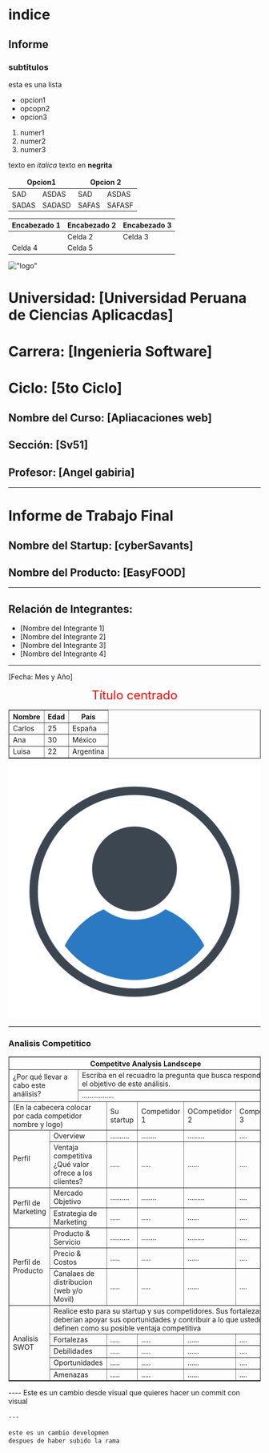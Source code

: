 # indice
## Informe
### subtitulos

esta es una lista 
- opcion1
- opcopn2
- opcion3

1. numer1
2. numer2
3. numer3

texto en *italica*
texto en **negrita**


<table>
<thead>
<tr>
<th colspan="2" style="border:2px">Opcion1 </th>
<th colspan="2" style="border:2px">Opcion 2 </th>
</tr>
</thead>
    <tr>
        <td>SAD</td>
        <td>ASDAS</td>
        <td>SAD</td>
        <td>ASDAS</td>
    </tr>
    <tr>
        <td>SADAS</td>
        <td>SADASD</td>
        <td>SAFAS</td>
        <td>SAFASF</td>
    </tr>
    
</table>


| Encabezado 1 | Encabezado 2 | Encabezado 3 |
|--------------|--------------|--------------|
|     | Celda 2      | Celda 3      |
| Celda 4      | Celda 5      |     |

!["logo"](https://upload.wikimedia.org/wikipedia/commons/f/fc/UPC_logo_transparente.png)

# Universidad: [Universidad Peruana de Ciencias Aplicacdas]
# Carrera: [Ingenieria Software]
# Ciclo: [5to Ciclo]

## Nombre del Curso: [Apliacaciones web]
## Sección: [Sv51]
## Profesor: [Angel gabiria]

---

# Informe de Trabajo Final

## Nombre del Startup: [cyberSavants]
## Nombre del Producto: [EasyFOOD]

---

## Relación de Integrantes:
- [Nombre del Integrante 1]
- [Nombre del Integrante 2]
- [Nombre del Integrante 3]
- [Nombre del Integrante 4]

---

[Fecha: Mes y Año]


<p style="text-align:center; color: red"><span style="font-size:24px;">Título centrado</span></p>

<table border="1" align="center">
  <tr>
    <th>Nombre</th>
    <th>Edad</th>
    <th>País</th>
  </tr>
  <tr>
    <td>Carlos</td>
    <td>25</td>
    <td>España</td>
  </tr>
  <tr>
    <td>Ana</td>
    <td>30</td>
    <td>México</td>
  </tr>
  <tr>
    <td>Luisa</td>
    <td>22</td>
    <td>Argentina</td>
  </tr>
</table>
</div>

!["ususario"](./img/usuario.png)

----
### Analisis Competitico
<table border="1px">
        <thead>
            <th colspan="11">Competitve Analysis Landscepe</th>
        </thead>
        <tbody>
            <tr>
                <td rowspan="2" colspan="2">¿Por qué llevar a
                    cabo este análisis?</td>
                <td colspan="9">Escriba en el recuadro la pregunta que busca responder o el objetivo de
                    este análisis.</td>
            </tr>
            <tr>
                <td colspan="9">.................</td> 
            </tr>
            <tr>
                <td colspan="3">(En la cabecera colocar por
                    cada competidor nombre y
                    logo)</td>
                <td colspan="2">Su startup</td>
                <td colspan="2">Competidor 1</td>
                <td colspan="2">OCompetidor 2</td>
                <td colspan="2">Competidor 3</td>
            </tr>
            <tr>
                <td rowspan="2" colspan="1">Perfil</td>
                <td colspan="2">Overview</td>
                <td colspan="2">..........</td>
                <td colspan="2">........</td>
                <td colspan="2">.........</td>
                <td colspan="2">....</td>
            </tr>
            <tr>
                <td colspan="2">Ventaja
                    competitiva
                    ¿Qué valor
                    ofrece a los
                    clientes?</td>
                <td colspan="2">.....</td>
                <td colspan="2">.....</td>
                <td colspan="2">......</td>
                <td colspan="2">....</td>
            </tr>
            <tr>
                <td rowspan="2" colspan="1">Perfil de Marketing</td>
                <td colspan="2">Mercado Objetivo</td>
                <td colspan="2">..........</td>
                <td colspan="2">........</td>
                <td colspan="2">.........</td>
                <td colspan="2">....</td>
            </tr>
            <tr>
                <td colspan="2">Estrategia de Marketing</td>
                <td colspan="2">.....</td>
                <td colspan="2">.....</td>
                <td colspan="2">......</td>
                <td colspan="2">....</td>
            </tr>
            <tr>
                <td rowspan="3" colspan="1">Perfil de Producto</td>
                <td colspan="2">Producto & Servicio</td>
                <td colspan="2">..........</td>
                <td colspan="2">........</td>
                <td colspan="2">.........</td>
                <td colspan="2">....</td>
            </tr>
            <tr>
                <td colspan="2">Precio & Costos  </td>
                <td colspan="2">.....</td>
                <td colspan="2">.....</td>
                <td colspan="2">......</td>
                <td colspan="2">....</td>
            </tr>
            <tr>
                <td colspan="2">Canalaes de distribucion (web y/o Movil)</td>
                <td colspan="2">.....</td>
                <td colspan="2">.....</td>
                <td colspan="2">......</td>
                <td colspan="2">....</td>
            </tr>
            <tr>
                <td rowspan="5">Analisis SWOT</td>
                <td colspan="10">Realice esto para su startup y sus competidores. Sus fortalezas deberían apoyar sus
                    oportunidades y contribuir a lo que ustedes definen como su posible ventaja
                    competitiva</td>
            </tr>
            <tr>
                <td colspan="2">Fortalezas</td>
                <td colspan="2">.....</td>
                <td colspan="2">.....</td>
                <td colspan="2">......</td>
                <td colspan="2">....</td>
            </tr>
            <tr>
                <td colspan="2">Debilidades</td>
                <td colspan="2">.....</td>
                <td colspan="2">.....</td>
                <td colspan="2">......</td>
                <td colspan="2">....</td>
            </tr>
            <tr>
                <td colspan="2">Oportunidades</td>
                <td colspan="2">.....</td>
                <td colspan="2">.....</td>
                <td colspan="2">......</td>
                <td colspan="2">....</td>
            </tr>
            <tr>
                <td colspan="2">Amenazas</td>
                <td colspan="2">.....</td>
                <td colspan="2">.....</td>
                <td colspan="2">......</td>
                <td colspan="2">....</td>
            </tr>
        </tbody>
    </table>
    ----
    Este es un cambio desde visual que  quieres hacer un commit con visual

    ---

    este es un cambio developmen 
    despues de haber subido la rama